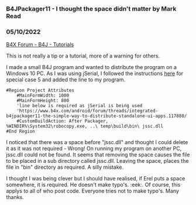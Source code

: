 ### B4JPackager11 - I thought the space didn't matter by Mark Read
### 05/10/2022
[B4X Forum - B4J - Tutorials](https://www.b4x.com/android/forum/threads/140458/)

This is not really a tip or a tutorial, more of a warning for others.  
  
I made a small B4J program and wanted to distribute the program on a Windows 10 PC. As I was using jSerial, I followed the instructions [here](https://www.b4x.com/android/forum/threads/integrated-b4jpackager11-the-simple-way-to-distribute-standalone-ui-apps.117880/) for special case 5 and added the line to my program.  
  

```B4X
#Region Project Attributes  
    #MainFormWidth: 1000  
    #MainFormHeight: 800  
    'line below is required as jSerial is being used  
    'https://www.b4x.com/android/forum/threads/integrated-b4jpackager11-the-simple-way-to-distribute-standalone-ui-apps.117880/  
    #CustomBuildAction: After Packager, %WINDIR%\System32\robocopy.exe, ..\ temp\build\bin\ jssc.dll  
#End Region
```

  
  
I noticed that there was a space before "jssc.dll" and thought I could delete it as it was not required - Wrong! On running my program on another PC, jssc.dll could not be found. It seems that removing the space causes the file to be placed in a sub directory called jssc.dll. Leaving the space, places the file in "bin" directory as required. A silly mistake.  
  
I thought I was being clever but I should have realised, if Erel puts a space somewhere, it is required. He doesn't make typo's. :eek:. Of course, this applys to all of who post code. Everyone tries not to make typo's. Many thanks.